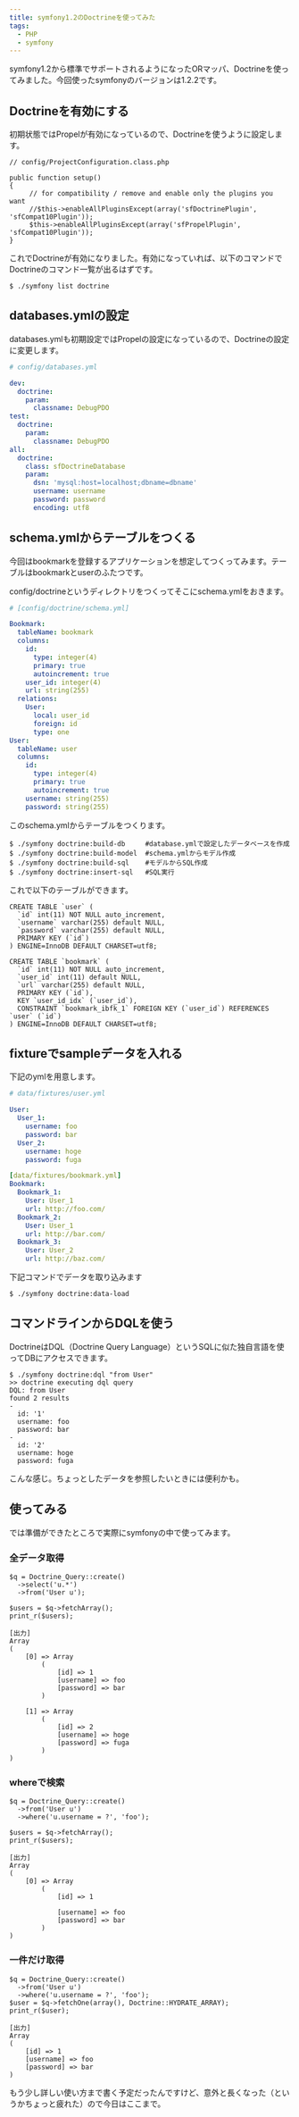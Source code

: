 ```yaml
---
title: symfony1.2のDoctrineを使ってみた
tags: 
  - PHP
  - symfony
---
```


symfony1.2から標準でサポートされるようになったORマッパ、Doctrineを使ってみました。今回使ったsymfonyのバージョンは1.2.2です。

Doctrineを有効にする
-----------------------

初期状態ではPropelが有効になっているので、Doctrineを使うように設定します。

```php?start_inline=1
// config/ProjectConfiguration.class.php

public function setup()
{
     // for compatibility / remove and enable only the plugins you want
     //$this->enableAllPluginsExcept(array('sfDoctrinePlugin', 'sfCompat10Plugin'));
     $this->enableAllPluginsExcept(array('sfPropelPlugin', 'sfCompat10Plugin'));
}
```

これでDoctrineが有効になりました。有効になっていれば、以下のコマンドでDoctrineのコマンド一覧が出るはずです。

    $ ./symfony list doctrine

databases.ymlの設定
----------------------------

databases.ymlも初期設定ではPropelの設定になっているので、Doctrineの設定に変更します。

```yaml
# config/databases.yml

dev:
  doctrine:
    param:
      classname: DebugPDO
test:
  doctrine:
    param:
      classname: DebugPDO
all:
  doctrine:
    class: sfDoctrineDatabase
    param:
      dsn: 'mysql:host=localhost;dbname=dbname'
      username: username
      password: password
      encoding: utf8
```

schema.ymlからテーブルをつくる
--------------------------------

今回はbookmarkを登録するアプリケーションを想定してつくってみます。テーブルはbookmarkとuserのふたつです。

config/doctrineというディレクトリをつくってそこにschema.ymlをおきます。

```yaml
# [config/doctrine/schema.yml]

Bookmark:
  tableName: bookmark
  columns:
    id:
      type: integer(4)
      primary: true
      autoincrement: true
    user_id: integer(4)
    url: string(255)
  relations:
    User:
      local: user_id
      foreign: id
      type: one
User:
  tableName: user
  columns:
    id:
      type: integer(4)
      primary: true
      autoincrement: true
    username: string(255)
    password: string(255)
```

このschema.ymlからテーブルをつくります。

    $ ./symfony doctrine:build-db     #database.ymlで設定したデータベースを作成
    $ ./symfony doctrine:build-model  #schema.ymlからモデル作成
    $ ./symfony doctrine:build-sql    #モデルからSQL作成
    $ ./symfony doctrine:insert-sql   #SQL実行

これで以下のテーブルができます。

    CREATE TABLE `user` (
      `id` int(11) NOT NULL auto_increment,
      `username` varchar(255) default NULL,
      `password` varchar(255) default NULL,
      PRIMARY KEY (`id`)
    ) ENGINE=InnoDB DEFAULT CHARSET=utf8;

    CREATE TABLE `bookmark` (
      `id` int(11) NOT NULL auto_increment,
      `user_id` int(11) default NULL,
      `url` varchar(255) default NULL,
      PRIMARY KEY (`id`),
      KEY `user_id_idx` (`user_id`),
      CONSTRAINT `bookmark_ibfk_1` FOREIGN KEY (`user_id`) REFERENCES `user` (`id`)
    ) ENGINE=InnoDB DEFAULT CHARSET=utf8;

fixtureでsampleデータを入れる
--------------------------------

下記のymlを用意します。

```yaml
# data/fixtures/user.yml

User:
  User_1:
    username: foo
    password: bar
  User_2:
    username: hoge
    password: fuga

[data/fixtures/bookmark.yml]
Bookmark:
  Bookmark_1:
    User: User_1
    url: http://foo.com/
  Bookmark_2:
    User: User_1
    url: http://bar.com/
  Bookmark_3:
    User: User_2
    url: http://baz.com/
```

下記コマンドでデータを取り込みます

    $ ./symfony doctrine:data-load

コマンドラインからDQLを使う
--------------------------------

DoctrineはDQL（Doctrine Query Language）というSQLに似た独自言語を使ってDBにアクセスできます。

    $ ./symfony doctrine:dql "from User" 
    >> doctrine executing dql query
    DQL: from User
    found 2 results
    -
      id: '1'
      username: foo
      password: bar
    -
      id: '2'
      username: hoge
      password: fuga

こんな感じ。ちょっとしたデータを参照したいときには便利かも。

使ってみる
--------------------------------

では準備ができたところで実際にsymfonyの中で使ってみます。

### 全データ取得

```php?start_inline=1
$q = Doctrine_Query::create()
  ->select('u.*')
  ->from('User u');
 
$users = $q->fetchArray();
print_r($users);
```

    [出力]
    Array
    (
        [0] => Array
            (
                [id] => 1
                [username] => foo
                [password] => bar
            )

        [1] => Array
            (
                [id] => 2
                [username] => hoge
                [password] => fuga
            )
    )

### whereで検索

```php?start_inline=1
$q = Doctrine_Query::create()
  ->from('User u')
  ->where('u.username = ?', 'foo');
 
$users = $q->fetchArray();
print_r($users);
```

    [出力]
    Array
    (
        [0] => Array
            (
                [id] => 1

                [username] => foo
                [password] => bar
            )
    )

### 一件だけ取得

```php?start_inline=1
$q = Doctrine_Query::create()
  ->from('User u')
  ->where('u.username = ?', 'foo');
$user = $q->fetchOne(array(), Doctrine::HYDRATE_ARRAY);
print_r($user);
```

    [出力]
    Array
    (
        [id] => 1
        [username] => foo
        [password] => bar
    )

もう少し詳しい使い方まで書く予定だったんですけど、意外と長くなった（というかちょっと疲れた）ので今日はここまで。
